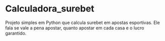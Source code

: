 # Calculadora_surebet
Projeto simples em Python que calcula surebet em apostas esportivas. Ele fala se vale a pena apostar, quanto apostar em cada casa e o lucro garantido.
